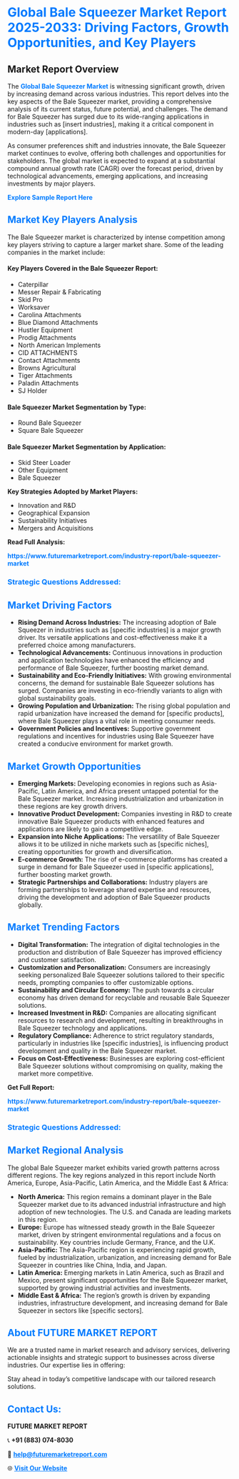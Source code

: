 <h1 style="color: #007BFF;">Global Bale Squeezer Market Report 2025-2033: Driving Factors, Growth Opportunities, and Key Players</h1>

<section id="overview">
<h2>Market Report Overview</h2>
<p>The <a href="https://www.futuremarketreport.com/industry-report/bale-squeezer-market" style="color: #007BFF; text-decoration: none;"><strong>Global Bale Squeezer Market</strong></a> is witnessing significant growth, driven by increasing demand across various industries. This report delves into the key aspects of the Bale Squeezer market, providing a comprehensive analysis of its current status, future potential, and challenges. The demand for Bale Squeezer has surged due to its wide-ranging applications in industries such as [insert industries], making it a critical component in modern-day [applications].</p>
<p>As consumer preferences shift and industries innovate, the Bale Squeezer market continues to evolve, offering both challenges and opportunities for stakeholders. The global market is expected to expand at a substantial compound annual growth rate (CAGR) over the forecast period, driven by technological advancements, emerging applications, and increasing investments by major players.</p>
</section>

<section id="overview">
<p><a href="https://www.futuremarketreport.com/request-sample/reportId=113296" style="color: #007BFF; text-decoration: none;"><strong>Explore Sample Report Here</strong></a></p>
</section>

<section id="key-players">
<h2 style="color: #007BFF;">Market Key Players Analysis</h2>
<p>The Bale Squeezer market is characterized by intense competition among key players striving to capture a larger market share. Some of the leading companies in the market include:</p>
<h4>Key Players Covered in the Bale Squeezer Report:</h4>
<ul><li>Caterpillar</li><li>Messer Repair &amp; Fabricating</li><li>Skid Pro</li><li>Worksaver</li><li>Carolina Attachments</li><li>Blue Diamond Attachments</li><li>Hustler Equipment</li><li>Prodig Attachments</li><li>North American Implements</li><li>CID ATTACHMENTS</li><li>Contact Attachments</li><li>Browns Agricultural</li><li>Tiger Attachments</li><li>Paladin Attachments</li><li>SJ Holder</li></ul>
<h4>Bale Squeezer Market Segmentation by Type:</h4>
<ul><li>Round Bale Squeezer</li><li>Square Bale Squeezer</li></ul>

<h4>Bale Squeezer Market Segmentation by Application:</h4>
<ul><li>Skid Steer Loader</li><li>Other Equipment</li><li>Bale Squeezer</li></ul>
<p><strong>Key Strategies Adopted by Market Players:</strong></p>
<ul>
<li>Innovation and R&D</li>
<li>Geographical Expansion</li>
<li>Sustainability Initiatives</li>
<li>Mergers and Acquisitions</li>
</ul>
</section>

<section>
<p><strong>Read Full Analysis: </strong></p><a href="https://www.futuremarketreport.com/industry-report/bale-squeezer-market" style="color: #007BFF; text-decoration: none;"><strong>https://www.futuremarketreport.com/industry-report/bale-squeezer-market</strong></a>
<h3 style="color: #007BFF;">Strategic Questions Addressed:</h3>
</section>

<section id="driving-factors">
<h2 style="color: #007BFF;">Market Driving Factors</h2>
<ul>
<li><strong>Rising Demand Across Industries:</strong> The increasing adoption of Bale Squeezer in industries such as [specific industries] is a major growth driver. Its versatile applications and cost-effectiveness make it a preferred choice among manufacturers.</li>
<li><strong>Technological Advancements:</strong> Continuous innovations in production and application technologies have enhanced the efficiency and performance of Bale Squeezer, further boosting market demand.</li>
<li><strong>Sustainability and Eco-Friendly Initiatives:</strong> With growing environmental concerns, the demand for sustainable Bale Squeezer solutions has surged. Companies are investing in eco-friendly variants to align with global sustainability goals.</li>
<li><strong>Growing Population and Urbanization:</strong> The rising global population and rapid urbanization have increased the demand for [specific products], where Bale Squeezer plays a vital role in meeting consumer needs.</li>
<li><strong>Government Policies and Incentives:</strong> Supportive government regulations and incentives for industries using Bale Squeezer have created a conducive environment for market growth.</li>
</ul>
</section>

<section id="growth-opportunities">
<h2 style="color: #007BFF;">Market Growth Opportunities</h2>
<ul>
<li><strong>Emerging Markets:</strong> Developing economies in regions such as Asia-Pacific, Latin America, and Africa present untapped potential for the Bale Squeezer market. Increasing industrialization and urbanization in these regions are key growth drivers.</li>
<li><strong>Innovative Product Development:</strong> Companies investing in R&D to create innovative Bale Squeezer products with enhanced features and applications are likely to gain a competitive edge.</li>
<li><strong>Expansion into Niche Applications:</strong> The versatility of Bale Squeezer allows it to be utilized in niche markets such as [specific niches], creating opportunities for growth and diversification.</li>
<li><strong>E-commerce Growth:</strong> The rise of e-commerce platforms has created a surge in demand for Bale Squeezer used in [specific applications], further boosting market growth.</li>
<li><strong>Strategic Partnerships and Collaborations:</strong> Industry players are forming partnerships to leverage shared expertise and resources, driving the development and adoption of Bale Squeezer products globally.</li>
</ul>
</section>

<section id="trending-factors">
<h2 style="color: #007BFF;">Market Trending Factors</h2>
<ul>
<li><strong>Digital Transformation:</strong> The integration of digital technologies in the production and distribution of Bale Squeezer has improved efficiency and customer satisfaction.</li>
<li><strong>Customization and Personalization:</strong> Consumers are increasingly seeking personalized Bale Squeezer solutions tailored to their specific needs, prompting companies to offer customizable options.</li>
<li><strong>Sustainability and Circular Economy:</strong> The push towards a circular economy has driven demand for recyclable and reusable Bale Squeezer solutions.</li>
<li><strong>Increased Investment in R&D:</strong> Companies are allocating significant resources to research and development, resulting in breakthroughs in Bale Squeezer technology and applications.</li>
<li><strong>Regulatory Compliance:</strong> Adherence to strict regulatory standards, particularly in industries like [specific industries], is influencing product development and quality in the Bale Squeezer market.</li>
<li><strong>Focus on Cost-Effectiveness:</strong> Businesses are exploring cost-efficient Bale Squeezer solutions without compromising on quality, making the market more competitive.</li>
</ul>
</section>

<section>
<p><strong>Get Full Report: </strong></p><a href="https://www.futuremarketreport.com/industry-report/bale-squeezer-market" style="color: #007BFF; text-decoration: none;"><strong>https://www.futuremarketreport.com/industry-report/bale-squeezer-market</strong></a>
<h3 style="color: #007BFF;">Strategic Questions Addressed:</h3>
</section>


<section id="regional-analysis">
<h2 style="color: #007BFF;">Market Regional Analysis</h2>
<p>The global Bale Squeezer market exhibits varied growth patterns across different regions. The key regions analyzed in this report include North America, Europe, Asia-Pacific, Latin America, and the Middle East & Africa:</p>
<ul>
<li><strong>North America:</strong> This region remains a dominant player in the Bale Squeezer market due to its advanced industrial infrastructure and high adoption of new technologies. The U.S. and Canada are leading markets in this region.</li>
<li><strong>Europe:</strong> Europe has witnessed steady growth in the Bale Squeezer market, driven by stringent environmental regulations and a focus on sustainability. Key countries include Germany, France, and the U.K.</li>
<li><strong>Asia-Pacific:</strong> The Asia-Pacific region is experiencing rapid growth, fueled by industrialization, urbanization, and increasing demand for Bale Squeezer in countries like China, India, and Japan.</li>
<li><strong>Latin America:</strong> Emerging markets in Latin America, such as Brazil and Mexico, present significant opportunities for the Bale Squeezer market, supported by growing industrial activities and investments.</li>
<li><strong>Middle East & Africa:</strong> The region’s growth is driven by expanding industries, infrastructure development, and increasing demand for Bale Squeezer in sectors like [specific sectors].</li>
</ul>
</section>

<footer>
<h2 style="color: #007BFF;">About FUTURE MARKET REPORT</h2>
<p>We are a trusted name in market research and advisory services, delivering actionable insights and strategic support to businesses across diverse industries. Our expertise lies in offering:</p>

<p>Stay ahead in today’s competitive landscape with our tailored research solutions.</p>

<h2 style="color: #007BFF;">Contact Us:</h2>
<p><strong>FUTURE MARKET REPORT</strong></p>
<p>📞 <strong>+91 (883) 074-8030</strong></p>
<p>📧 <strong><a href="mailto:help@futuremarketreport.com" style="color: #007BFF;">help@futuremarketreport.com</a></strong></p>
<p>🌐 <strong><a href="https://www.futuremarketreport.com/" style="color: #007BFF;">Visit Our Website</a></strong></p>
</footer>